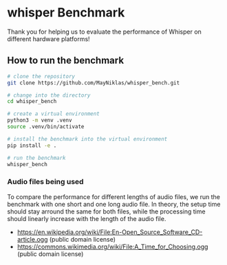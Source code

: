 # whisper Benchmark

Thank you for helping us to evaluate the performance of Whisper on different hardware platforms!

## How to run the benchmark

```bash
# clone the repository
git clone https://github.com/MayNiklas/whisper_bench.git

# change into the directory
cd whisper_bench

# create a virtual environment
python3 -m venv .venv
source .venv/bin/activate

# install the benchmark into the virtual environment
pip install -e .

# run the benchmark
whisper_bench
```

### Audio files being used

To compare the performance for different lengths of audio files, we run the benchmark with one short and one long audio file.
In theory, the setup time should stay arround the same for both files, while the processing time should linearly increase with the length of the audio file.

* https://en.wikipedia.org/wiki/File:En-Open_Source_Software_CD-article.ogg (public domain license)
* https://commons.wikimedia.org/wiki/File:A_Time_for_Choosing.ogg (public domain license)
